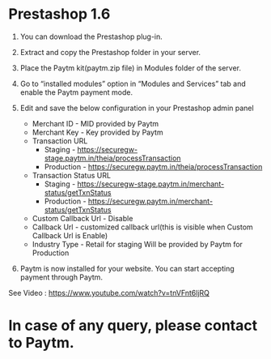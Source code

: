 # Prestashop 1.6
  
  1. You can download the Prestashop plug-in.
  2. Extract and copy the Prestashop folder in your server.
  3. Place the Paytm kit(paytm.zip file) in Modules folder of the server.
  4. Go to “installed modules” option in “Modules and Services” tab and enable the Paytm payment mode.
  5. Edit and save the below configuration in your Prestashop admin panel
      
      * Merchant ID             - MID provided by Paytm
      * Merchant Key            - Key provided by Paytm
      * Transaction URL         
        * Staging     - https://securegw-stage.paytm.in/theia/processTransaction
        * Production  - https://securegw.paytm.in/theia/processTransaction
      * Transaction Status URL  
        * Staging     - https://securegw-stage.paytm.in/merchant-status/getTxnStatus
        * Production  - https://securegw.paytm.in/merchant-status/getTxnStatus
      * Custom Callback Url     - Disable
      * Callback Url            - customized callback url(this is visible when Custom Callback Url is Enable)
      * Industry Type           - Retail for staging
      		                      Will be provided by Paytm for Production 

  6. Paytm is now installed for your website. You can start accepting payment through Paytm.

See Video : https://www.youtube.com/watch?v=tnVFnt6ljRQ

# In case of any query, please contact to Paytm.
